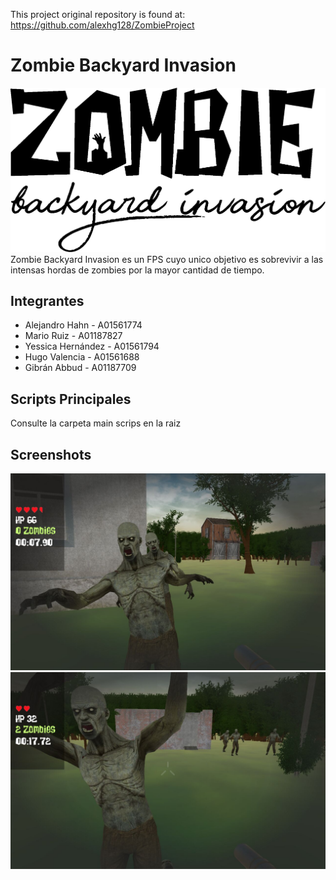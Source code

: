 This project original repository is found at: https://github.com/alexhg128/ZombieProject

# Zombie Backyard Invasion
![Logotipo](/Zombies/Assets/Images/logoBlack.png)
Zombie Backyard Invasion es un FPS cuyo unico objetivo es sobrevivir a las intensas hordas de zombies por la mayor cantidad de tiempo.
## Integrantes
* Alejandro Hahn     - A01561774
* Mario Ruiz         - A01187827
* Yessica Hernández  - A01561794
* Hugo Valencia      - A01561688
* Gibrán Abbud       - A01187709
## Scripts Principales
Consulte la carpeta main scrips en la raiz
## Screenshots
![Screenshot 1](/Screenshots/1.jpeg)
![Screenshot 2](/Screenshots/2.jpeg)
